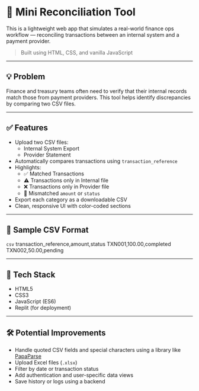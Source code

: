 # 🧾 Mini Reconciliation Tool

This is a lightweight web app that simulates a real-world finance ops workflow — reconciling transactions between an internal system and a payment provider.

> Built using HTML, CSS, and vanilla JavaScript

---

## 💡 Problem

Finance and treasury teams often need to verify that their internal records match those from payment providers. This tool helps identify discrepancies by comparing two CSV files.

---

## ✅ Features

- Upload two CSV files:
  - Internal System Export
  - Provider Statement
- Automatically compares transactions using `transaction_reference`
- Highlights:
  - ✅ Matched Transactions
  - ⚠️ Transactions only in Internal file
  - ❌ Transactions only in Provider file
  - 🔴 Mismatched `amount` or `status`
- Export each category as a downloadable CSV
- Clean, responsive UI with color-coded sections

---

## 📂 Sample CSV Format

```csv```
transaction_reference,amount,status
TXN001,100.00,completed
TXN002,50.00,pending

---

## 🔧 Tech Stack

- HTML5
- CSS3
- JavaScript (ES6)
- Replit (for deployment)

---

## 🛠️ Potential Improvements

- Handle quoted CSV fields and special characters using a library like [PapaParse](https://www.papaparse.com/)
- Upload Excel files (`.xlsx`)
- Filter by date or transaction status
- Add authentication and user-specific data views
- Save history or logs using a backend